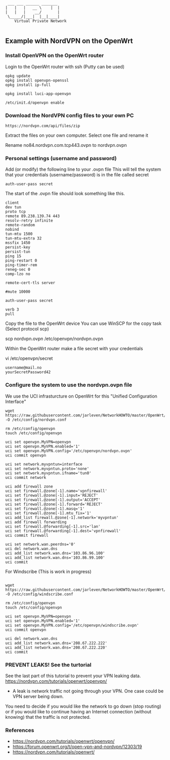 ```
 ___ ___ ______ _______ 
|   |   |   __ \    |  |
|   |   |    __/       |
 \_____/|___|  |__|____|
    Virtual Private Network
    
```                        

## Example with NordVPN on the OpenWrt           

### Install OpenVPN on the OpenWrt router

Login to the OpenWrt router with ssh (Putty can be used)

```
opkg update
opkg install openvpn-openssl
opkg install ip-full

opkg install luci-app-openvpn

/etc/init.d/openvpn enable

```


### Download the NordVPN config files to your own PC

```
https://nordvpn.com/api/files/zip
```

Extract the files on your own computer. Select one file and rename it

Rename no84.nordvpn.com.tcp443.ovpn to nordvpn.ovpn


### Personal settings (username and password)


Add (or modify) the following line to your .ovpn file
This will tell the system that your credentials (username/password) is in the file called secret

```
auth-user-pass secret
```

The start of the .ovpn file should look something like this.

```
client
dev tun
proto tcp
remote 89.238.139.74 443
resolv-retry infinite
remote-random
nobind
tun-mtu 1500
tun-mtu-extra 32
mssfix 1450
persist-key
persist-tun
ping 15
ping-restart 0
ping-timer-rem
reneg-sec 0
comp-lzo no

remote-cert-tls server

#mute 10000

auth-user-pass secret

verb 3
pull
```


Copy the file to the OpenWrt device
You can use WinSCP for the copy task (Select protocol scp)

scp nordvpn.ovpn /etc/openvpn/nordvpn.ovpn


Within the OpenWrt router make a file secret with your credentials 

vi /etc/openvpn/secret

```
username@mail.no
yourSecretPassword42
```  


### Configure the system to use the nordvpn.ovpn file


We use the UCI infrasturcture on OpenWrt for this
"Unified Configuration Interface"

```  
wget https://raw.githubusercontent.com/jarleven/NetworkHOWTO/master/OpenWrt/nordvpn.conf -O /etc/config/nordvpn.conf

rm /etc/config/openvpn
touch /etc/config/openvpn

uci set openvpn.MyVPN=openvpn
uci set openvpn.MyVPN.enabled='1'
uci set openvpn.MyVPN.config='/etc/openvpn/nordvpn.ovpn'
uci commit openvpn

uci set network.myvpntun=interface
uci set network.myvpntun.proto='none'
uci set network.myvpntun.ifname='tun0'
uci commit network

uci add firewall zone
uci set firewall.@zone[-1].name='vpnfirewall'
uci set firewall.@zone[-1].input='REJECT'
uci set firewall.@zone[-1].output='ACCEPT'
uci set firewall.@zone[-1].forward='REJECT'
uci set firewall.@zone[-1].masq='1'
uci set firewall.@zone[-1].mtu_fix='1'
uci add_list firewall.@zone[-1].network='myvpntun'
uci add firewall forwarding
uci set firewall.@forwarding[-1].src='lan'
uci set firewall.@forwarding[-1].dest='vpnfirewall'
uci commit firewall

uci set network.wan.peerdns='0'
uci del network.wan.dns
uci add_list network.wan.dns='103.86.96.100'
uci add_list network.wan.dns='103.86.99.100'
uci commit

```  


For Windscribe (This is work in progress)
```  

wget https://raw.githubusercontent.com/jarleven/NetworkHOWTO/master/OpenWrt/windscribe.ovpn -O /etc/config/windscribe.conf

rm /etc/config/openvpn
touch /etc/config/openvpn

uci set openvpn.MyVPN=openvpn
uci set openvpn.MyVPN.enabled='1'
uci set openvpn.MyVPN.config='/etc/openvpn/windscribe.ovpn'
uci commit openvpn

uci del network.wan.dns
uci add_list network.wan.dns='208.67.222.222'
uci add_list network.wan.dns='208.67.222.220'
uci commit
```  



### PREVENT LEAKS! See the turtorial

See the last part of this tutorial to prevent your VPN leaking data.
https://nordvpn.com/tutorials/openwrt/openvpn/

* A leak is network traffic not going through your VPN. One case could be VPN server being down.

You need to decide if you would like the network to go down (stop routing) or if you would like to continue having an Internet connection (without knowing) that the traffic is not protected.



### References


* https://nordvpn.com/tutorials/openwrt/openvpn/
* https://forum.openwrt.org/t/open-vpn-and-nordvpn/12303/19
* https://nordvpn.com/tutorials/openwrt/


